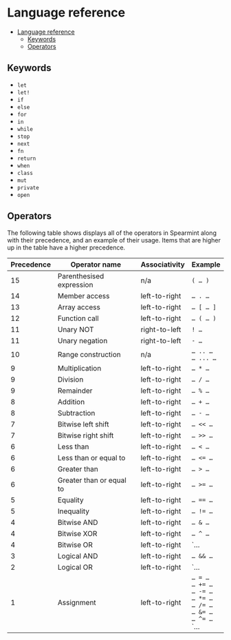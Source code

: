# Language reference

- [Language reference](#language-reference)
  - [Keywords](#keywords)
  - [Operators](#operators)

## Keywords

+ `let`
+ `let!`
+ `if`
+ `else`
+ `for`
+ `in`
+ `while`
+ `stop`
+ `next`
+ `fn`
+ `return`
+ `when`
+ `class`
+ `mut`
+ `private`
+ `open`

## Operators

The following table shows displays all of the operators in Spearmint along with their precedence, and an example of their usage. Items that are higher up in the table have a higher precedence.

Precedence | Operator name | Associativity | Example
--- | --- | --- | ---
15 | Parenthesised expression | n/a | `( … )`
14 | Member access | left-to-right | `… . …`
13 | Array access | left-to-right | `… [ … ]`
12 | Function call | left-to-right | `… ( … )`
11 | Unary NOT | right-to-left | `! …`
11 | Unary negation | right-to-left | `- …`
10 | Range construction | n/a | `… .. …`<br>`… ... …`
9 | Multiplication | left-to-right | `… * …`
9 | Division | left-to-right | `… / …`
9 | Remainder | left-to-right | `… % …`
8 | Addition | left-to-right | `… + …`
8 | Subtraction | left-to-right | `… - …`
7 | Bitwise left shift | left-to-right | `… << …`
7 | Bitwise right shift | left-to-right | `… >> …`
6 | Less than | left-to-right | `… < …`
6 | Less than or equal to | left-to-right | `… <= …`
6 | Greater than | left-to-right | `… > …`
6 | Greater than or equal to | left-to-right | `… >= …`
5 | Equality | left-to-right | `… == …`
5 | Inequality | left-to-right | `… != …`
4 | Bitwise AND | left-to-right | `… & …`
4 | Bitwise XOR | left-to-right | `… ^ …`
4 | Bitwise OR | left-to-right | `… | …`
3 | Logical AND | left-to-right | `… && …`
2 | Logical OR | left-to-right | `… || …`
1 | Assignment | left-to-right | `… = …`<br>`… += …`<br>`… -= …`<br>`… *= …`<br>`… /= …`<br>`… &= …`<br>`… ^= …`<br>`… |= …`
